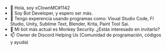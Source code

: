 - 👋 Hola, soy xClownMC#1142
- 👀 Soy Bot Developer, y espero ser más.
- 🌱 Tengo experencia usando programas como: Visual Studio Code, Fl Studio, Unity, Sublime Text, Blender, Krita, Paint Tool Sai.
- 💞️ Mi bot más actual es Monkey Security. ¿Estás interesado en invitarlo?
- 📫 Owner de Discord Helping Us (Comunidad de programación, códigos y ayuda)

<!---
MonkDev/MonkDev is a ✨ special ✨ repository because its `README.md` (this file) appears on your GitHub profile.
You can click the Preview link to take a look at your changes.
--->
